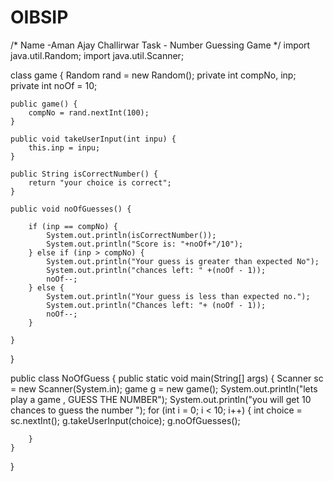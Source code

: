 # OIBSIP
/*
Name -Aman Ajay Challirwar
Task - Number Guessing Game
 */
import java.util.Random;
import java.util.Scanner;

class game {
    Random rand = new Random();
    private int compNo, inp;
    private int noOf = 10;

    public game() {
        compNo = rand.nextInt(100);
    }

    public void takeUserInput(int inpu) {
        this.inp = inpu;
    }

    public String isCorrectNumber() {
        return "your choice is correct";
    }

    public void noOfGuesses() {

        if (inp == compNo) {
            System.out.println(isCorrectNumber());
            System.out.println("Score is: "+noOf+"/10");
        } else if (inp > compNo) {
            System.out.println("Your guess is greater than expected No");
            System.out.println("chances left: " +(noOf - 1));
            noOf--;
        } else {
            System.out.println("Your guess is less than expected no.");
            System.out.println("Chances left: "+ (noOf - 1));
            noOf--;
        }

    }

}

public class NoOfGuess {
    public static void main(String[] args) {
        Scanner sc = new Scanner(System.in);
        game g = new game();
        System.out.println("lets play a game ,  GUESS THE NUMBER");
        System.out.println("you will get 10 chances to guess the number ");
        for (int i = 0; i < 10; i++) {
            int choice = sc.nextInt();
            g.takeUserInput(choice);
            g.noOfGuesses();

        }
    }

}
